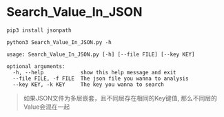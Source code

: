 # Search_Value_In_JSON


`pip3 install jsonpath`

```
python3 Search_Value_In_JSON.py -h
```


```
usage: Search_Value_In_JSON.py [-h] [--file FILE] [--key KEY]

optional arguments:
  -h, --help            show this help message and exit
  --file FILE, -f FILE  The json file you wanna to analysis
  --key KEY, -k KEY     The key you wanna to search
```

> 如果JSON文件为多层嵌套，且不同层存在相同的Key键值, 那么不同层的Value会混在一起
